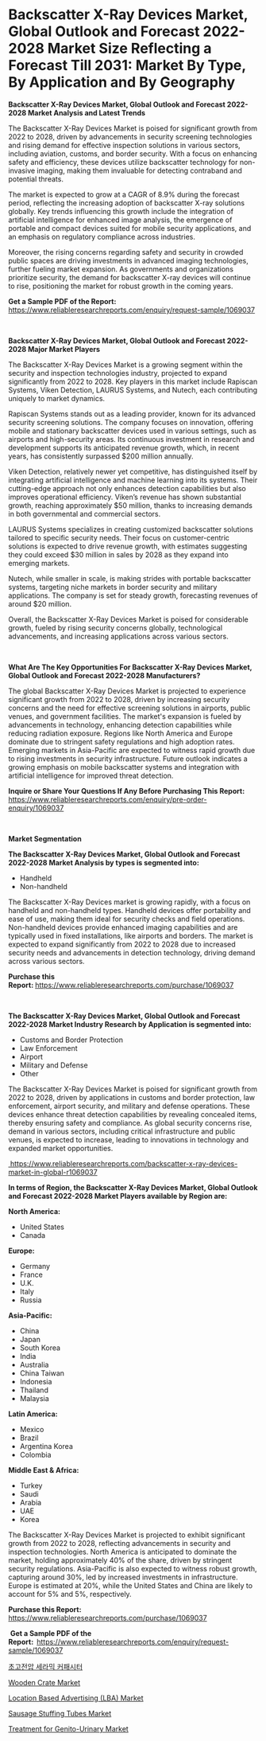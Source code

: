 <p><h1>Backscatter X-Ray Devices Market, Global Outlook and Forecast 2022-2028 Market Size Reflecting a Forecast Till 2031: Market By Type, By Application and By Geography</h1></p><p><strong>Backscatter X-Ray Devices Market, Global Outlook and Forecast 2022-2028 Market Analysis and Latest Trends</strong></p>
<p><p>The Backscatter X-Ray Devices Market is poised for significant growth from 2022 to 2028, driven by advancements in security screening technologies and rising demand for effective inspection solutions in various sectors, including aviation, customs, and border security. With a focus on enhancing safety and efficiency, these devices utilize backscatter technology for non-invasive imaging, making them invaluable for detecting contraband and potential threats. </p><p>The market is expected to grow at a CAGR of 8.9% during the forecast period, reflecting the increasing adoption of backscatter X-ray solutions globally. Key trends influencing this growth include the integration of artificial intelligence for enhanced image analysis, the emergence of portable and compact devices suited for mobile security applications, and an emphasis on regulatory compliance across industries. </p><p>Moreover, the rising concerns regarding safety and security in crowded public spaces are driving investments in advanced imaging technologies, further fueling market expansion. As governments and organizations prioritize security, the demand for backscatter X-ray devices will continue to rise, positioning the market for robust growth in the coming years.</p></p>
<p><strong>Get a Sample PDF of the Report:&nbsp;</strong> <a href="https://www.reliableresearchreports.com/enquiry/request-sample/1069037">https://www.reliableresearchreports.com/enquiry/request-sample/1069037</a></p>
<p>&nbsp;</p>
<p><strong>Backscatter X-Ray Devices Market, Global Outlook and Forecast 2022-2028 Major Market Players</strong></p>
<p><p>The Backscatter X-Ray Devices Market is a growing segment within the security and inspection technologies industry, projected to expand significantly from 2022 to 2028. Key players in this market include Rapiscan Systems, Viken Detection, LAURUS Systems, and Nutech, each contributing uniquely to market dynamics.</p><p>Rapiscan Systems stands out as a leading provider, known for its advanced security screening solutions. The company focuses on innovation, offering mobile and stationary backscatter devices used in various settings, such as airports and high-security areas. Its continuous investment in research and development supports its anticipated revenue growth, which, in recent years, has consistently surpassed $200 million annually.</p><p>Viken Detection, relatively newer yet competitive, has distinguished itself by integrating artificial intelligence and machine learning into its systems. Their cutting-edge approach not only enhances detection capabilities but also improves operational efficiency. Viken’s revenue has shown substantial growth, reaching approximately $50 million, thanks to increasing demands in both governmental and commercial sectors.</p><p>LAURUS Systems specializes in creating customized backscatter solutions tailored to specific security needs. Their focus on customer-centric solutions is expected to drive revenue growth, with estimates suggesting they could exceed $30 million in sales by 2028 as they expand into emerging markets.</p><p>Nutech, while smaller in scale, is making strides with portable backscatter systems, targeting niche markets in border security and military applications. The company is set for steady growth, forecasting revenues of around $20 million.</p><p>Overall, the Backscatter X-Ray Devices Market is poised for considerable growth, fueled by rising security concerns globally, technological advancements, and increasing applications across various sectors.</p></p>
<p>&nbsp;</p>
<p><strong>What Are The Key Opportunities For Backscatter X-Ray Devices Market, Global Outlook and Forecast 2022-2028 Manufacturers?</strong></p>
<p><p>The global Backscatter X-Ray Devices Market is projected to experience significant growth from 2022 to 2028, driven by increasing security concerns and the need for effective screening solutions in airports, public venues, and government facilities. The market's expansion is fueled by advancements in technology, enhancing detection capabilities while reducing radiation exposure. Regions like North America and Europe dominate due to stringent safety regulations and high adoption rates. Emerging markets in Asia-Pacific are expected to witness rapid growth due to rising investments in security infrastructure. Future outlook indicates a growing emphasis on mobile backscatter systems and integration with artificial intelligence for improved threat detection.</p></p>
<p><strong>Inquire or Share Your Questions If Any Before Purchasing This Report:</strong> <a href="https://www.reliableresearchreports.com/enquiry/pre-order-enquiry/1069037">https://www.reliableresearchreports.com/enquiry/pre-order-enquiry/1069037</a></p>
<p>&nbsp;</p>
<p><strong>Market Segmentation</strong></p>
<p><strong>The Backscatter X-Ray Devices Market, Global Outlook and Forecast 2022-2028 Market Analysis by types is segmented into:</strong></p>
<p><ul><li>Handheld</li><li>Non-handheld</li></ul></p>
<p><p>The Backscatter X-Ray Devices market is growing rapidly, with a focus on handheld and non-handheld types. Handheld devices offer portability and ease of use, making them ideal for security checks and field operations. Non-handheld devices provide enhanced imaging capabilities and are typically used in fixed installations, like airports and borders. The market is expected to expand significantly from 2022 to 2028 due to increased security needs and advancements in detection technology, driving demand across various sectors.</p></p>
<p><strong>Purchase this Report:&nbsp;</strong><a href="https://www.reliableresearchreports.com/purchase/1069037">https://www.reliableresearchreports.com/purchase/1069037</a></p>
<p>&nbsp;</p>
<p><strong>The Backscatter X-Ray Devices Market, Global Outlook and Forecast 2022-2028 Market Industry Research by Application is segmented into:</strong></p>
<p><ul><li>Customs and Border Protection​</li><li>Law Enforcement</li><li>Airport</li><li>Military and Defense​</li><li>Other</li></ul></p>
<p><p>The Backscatter X-Ray Devices Market is poised for significant growth from 2022 to 2028, driven by applications in customs and border protection, law enforcement, airport security, and military and defense operations. These devices enhance threat detection capabilities by revealing concealed items, thereby ensuring safety and compliance. As global security concerns rise, demand in various sectors, including critical infrastructure and public venues, is expected to increase, leading to innovations in technology and expanded market opportunities.</p></p>
<p><a href="https://www.reliableresearchreports.com/backscatter-x-ray-devices-market-in-global-r1069037">&nbsp;https://www.reliableresearchreports.com/backscatter-x-ray-devices-market-in-global-r1069037</a></p>
<p><strong>In terms of Region, the Backscatter X-Ray Devices Market, Global Outlook and Forecast 2022-2028 Market Players available by Region are:</strong></p>
<p>
    <p> <strong> North America: </strong>
        <ul>
            <li>United States</li>
            <li>Canada</li>
        </ul>
        </p> 
    <p> <strong> Europe: </strong>
        <ul>
            <li>Germany</li>
            <li>France</li>
            <li>U.K.</li>
            <li>Italy</li>
            <li>Russia</li>
        </ul>
        </p> 
    <p> <strong> Asia-Pacific: </strong>
        <ul>
            <li>China</li>
            <li>Japan</li>
            <li>South Korea</li>
            <li>India</li>
            <li>Australia</li>
            <li>China Taiwan</li>
            <li>Indonesia</li>
            <li>Thailand</li>
            <li>Malaysia</li>
        </ul>
        </p> 
    <p> <strong> Latin America: </strong>
        <ul>
            <li>Mexico</li>
            <li>Brazil</li>
            <li>Argentina Korea</li>
            <li>Colombia</li>
        </ul>
        </p> 
    <p> <strong> Middle East & Africa: </strong>
        <ul>
            <li>Turkey</li>
            <li>Saudi</li>
            <li>Arabia</li>
            <li>UAE</li>
            <li>Korea</li>
        </ul>
    </p>
    </p>
<p><p>The Backscatter X-Ray Devices Market is projected to exhibit significant growth from 2022 to 2028, reflecting advancements in security and inspection technologies. North America is anticipated to dominate the market, holding approximately 40% of the share, driven by stringent security regulations. Asia-Pacific is also expected to witness robust growth, capturing around 30%, led by increased investments in infrastructure. Europe is estimated at 20%, while the United States and China are likely to account for 5% and 5%, respectively.</p></p>
<p><strong>Purchase this Report: </strong><a href="https://www.reliableresearchreports.com/purchase/1069037">https://www.reliableresearchreports.com/purchase/1069037</a></p>
<p>&nbsp;<strong>Get a Sample PDF of the Report:&nbsp;&nbsp;</strong><a href="https://www.reliableresearchreports.com/enquiry/request-sample/1069037">https://www.reliableresearchreports.com/enquiry/request-sample/1069037</a></p>
<p><strong></strong></p>
<p><p><a href="https://github.com/langcat852024/Market-Research-Report-List-2/blob/main/4782328108393.md">초고전압 세라믹 커패시터</a></p><p><a href="https://medium.com/@sylviajacksonb5/wooden-crate-industry-analysis-report-its-market-size-growing-with-a-cagr-of-6-6-e04a4edc31df">Wooden Crate Market</a></p><p><a href="https://medium.com/@sylviajacksonb5/location-based-advertising-lba-market-trends-and-analysis-opportunities-and-challenges-for-cdd7c9952667">Location Based Advertising (LBA) Market</a></p><p><a href="https://www.linkedin.com/pulse/sausage-stuffing-tubes-market-investigation-industry-evolution-nztve?trackingId=RktB11O9RMuxPWEGZ3D9ZA%3D%3D">Sausage Stuffing Tubes Market</a></p><p><a href="https://issuu.com/reportprime-2/docs/treatment-for-genito-urinary-market_45a055839b9323">Treatment for Genito-Urinary Market</a></p></p>
